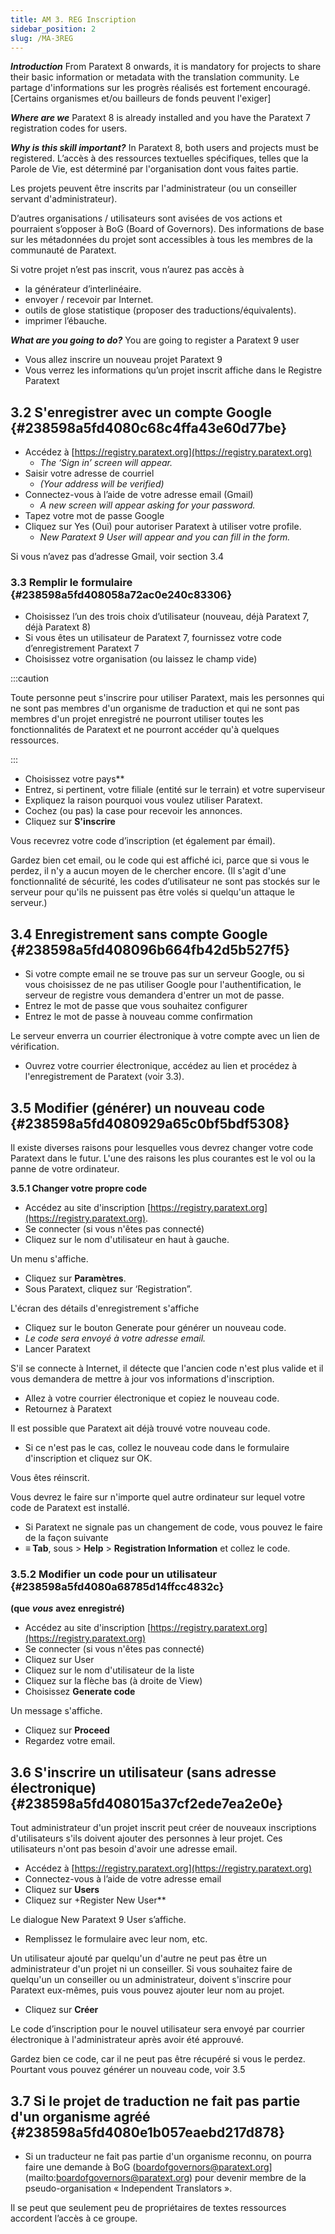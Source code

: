 ```yaml
---
title: AM 3. REG Inscription
sidebar_position: 2
slug: /MA-3REG
---
```


_**Introduction**_ From Paratext 8 onwards, it is mandatory for projects to share their basic information or metadata with the translation community. Le partage d'informations sur les progrès réalisés est fortement encouragé. [Certains organismes et/ou bailleurs de fonds peuvent l'exiger]

_**Where are we**_  Paratext 8 is already installed and you have the Paratext 7 registration codes for users.

_**Why is this skill important?**_  In Paratext 8, both users and projects must be registered. L’accès à des ressources textuelles spécifiques, telles que la Parole de Vie, est déterminé par l'organisation dont vous faites partie.

Les projets peuvent être inscrits par l'administrateur (ou un conseiller servant d'administrateur).

D’autres organisations / utilisateurs sont avisées de vos actions et pourraient s’opposer à BoG (Board of Governors). Des informations de base sur les métadonnées du projet sont accessibles à tous les membres de la communauté de Paratext.

Si votre projet n’est pas inscrit, vous n’aurez pas accès à

- la générateur d’interlinéaire.
- envoyer / recevoir par Internet.
- outils de glose statistique (proposer des traductions/équivalents).
- imprimer l’ébauche.

_**What are you going to do?**_  You are going to register a Paratext 9 user

- Vous allez inscrire un nouveau projet Paratext 9
- Vous verrez les informations qu’un projet inscrit affiche dans le Registre Paratext

## **3.2 S'enregistrer avec un compte Google** {#238598a5fd4080c68c4ffa43e60d77be}

- Accédez à [https://registry.paratext.org](https://registry.paratext.org)
    - _The ‘Sign in’ screen will appear._
- Saisir votre adresse de courriel
    - _(Your address will be verified)_
- Connectez-vous à l’aide de votre adresse email (Gmail)
    - _A new screen will appear asking for your password._
- Tapez votre mot de passe Google
- Cliquez sur Yes (Oui) pour autoriser Paratext à utiliser votre profile.
    - _New Paratext 9 User will appear and you can fill in the form._

Si vous n’avez pas d’adresse Gmail, voir section 3.4

### **3.3 Remplir le formulaire** {#238598a5fd408058a72ac0e240c83306}

- Choisissez l’un des trois choix d’utilisateur (nouveau, déjà Paratext 7, déjà Paratext 8)
- Si vous êtes un utilisateur de Paratext 7, fournissez votre code d’enregistrement Paratext 7
- Choisissez votre organisation (ou laissez le champ vide)

:::caution

Toute personne peut s'inscrire pour utiliser Paratext, mais les personnes qui ne sont pas membres d'un organisme de traduction et qui ne sont pas membres d'un projet enregistré ne pourront utiliser toutes les fonctionnalités de Paratext et ne pourront accéder qu'à quelques ressources.

:::

- Choisissez votre pays\*\*
- Entrez, si pertinent, votre filiale (entité sur le terrain) et votre superviseur
- Expliquez la raison pourquoi vous voulez utiliser Paratext.
- Cochez (ou pas) la case pour recevoir les annonces.
- Cliquez sur **S'inscrire**

Vous recevrez votre code d’inscription (et également par émail).

Gardez bien cet email, ou le code qui est affiché ici, parce que si vous le perdez, il n'y a aucun moyen de le chercher encore. (Il s'agit d'une fonctionnalité de sécurité, les codes d’utilisateur ne sont pas stockés sur le serveur pour qu'ils ne puissent pas être volés si quelqu'un attaque le serveur.)

## **3.4 Enregistrement sans compte Google** {#238598a5fd408096b664fb42d5b527f5}

- Si votre compte email ne se trouve pas sur un serveur Google, ou si vous choisissez de ne pas utiliser Google pour l'authentification, le serveur de registre vous demandera d'entrer un mot de passe.
- Entrez le mot de passe que vous souhaitez configurer
- Entrez le mot de passe à nouveau comme confirmation

Le serveur enverra un courrier électronique à votre compte avec un lien de vérification.

- Ouvrez votre courrier électronique, accédez au lien et procédez à l'enregistrement de Paratext (voir 3.3).

## **3.5 Modifier (générer) un nouveau code** {#238598a5fd4080929a65c0bf5bdf5308}

Il existe diverses raisons pour lesquelles vous devrez changer votre code Paratext dans le futur. L'une des raisons les plus courantes est le vol ou la panne de votre ordinateur.

**3.5.1 Changer votre propre code**

- Accédez au site d'inscription [https://registry.paratext.org](https://registry.paratext.org).
- Se connecter (si vous n'êtes pas connecté)
- Cliquez sur le nom d'utilisateur en haut à gauche.

Un menu s'affiche.

- Cliquez sur **Paramètres**.
- Sous Paratext, cliquez sur ‘Registration”.

L'écran des détails d'enregistrement s'affiche

- Cliquez sur le bouton Generate pour générer un nouveau code.
- _Le code sera envoyé à votre adresse email._
- Lancer Paratext

S'il se connecte à Internet, il détecte que l'ancien code n'est plus valide et il vous demandera de mettre à jour vos informations d'inscription.

- Allez à votre courrier électronique et copiez le nouveau code.
- Retournez à Paratext

Il est possible que Paratext ait déjà trouvé votre nouveau code.

- Si ce n'est pas le cas, collez le nouveau code dans le formulaire d'inscription et cliquez sur OK.

Vous êtes réinscrit.

Vous devrez le faire sur n'importe quel autre ordinateur sur lequel votre code de Paratext est installé.

- Si Paratext ne signale pas un changement de code, vous pouvez le faire de la façon suivante
- **≡ Tab**, sous &gt; **Help** &gt; **Registration Information** et collez le code.

### **3.5.2 Modifier un code pour un utilisateur**  {#238598a5fd4080a68785d14ffcc4832c}

**(que** _**vous**_ **avez enregistré)**

- Accédez au site d'inscription [https://registry.paratext.org](https://registry.paratext.org)
- Se connecter (si vous n'êtes pas connecté)
- Cliquez sur User
- Cliquez sur le nom d'utilisateur de la liste
- Cliquez sur la flèche bas (à droite de View)
- Choisissez **Generate code**

Un message s'affiche.

- Cliquez sur **Proceed**
- Regardez votre email.

## **3.6 S'inscrire un utilisateur (sans adresse électronique)** {#238598a5fd408015a37cf2ede7ea2e0e}

Tout administrateur d'un projet inscrit peut créer de nouveaux inscriptions d'utilisateurs s'ils doivent ajouter des personnes à leur projet. Ces utilisateurs n'ont pas besoin d'avoir une adresse email.

- Accédez à [https://registry.paratext.org](https://registry.paratext.org)
- Connectez-vous à l’aide de votre adresse email
- Cliquez sur **Users**
- Cliquez sur +Register New User\*\*

Le dialogue New Paratext 9 User s’affiche.

- Remplissez le formulaire avec leur nom, etc.

Un utilisateur ajouté par quelqu'un d'autre ne peut pas être un administrateur d'un projet ni un conseiller. Si vous souhaitez faire de quelqu'un un conseiller ou un administrateur, doivent s'inscrire pour Paratext eux-mêmes, puis vous pouvez ajouter leur nom au projet.

- Cliquez sur **Créer**

Le code d’inscription pour le nouvel utilisateur sera envoyé par courrier électronique à l'administrateur après avoir été approuvé.

Gardez bien ce code, car il ne peut pas être récupéré si vous le perdez. Pourtant vous pouvez générer un nouveau code, voir 3.5

## **3.7 Si le projet de traduction ne fait pas partie d'un organisme agréé** {#238598a5fd4080e1b057eaebd217d878}

- Si un traducteur ne fait pas partie d'un organisme reconnu, on pourra faire une demande à BoG (boardofgovernors@paratext.org](mailto:boardofgovernors@paratext.org) pour devenir membre de la pseudo-organisation « Independent Translators ».

Il se peut que seulement peu de propriétaires de textes ressources accordent l’accès à ce groupe.


